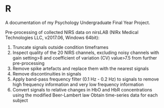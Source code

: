 # R

A documentation of my Psychology Undergraduate Final Year Project.


Pre-processing of collected NIRS data on nirsLAB (NIRx Medical Technologies LLC, v2017.06, Windows 64bit):
   1. Truncate signals outside condition timeframes
   2. Inspect quality of the 20 NIRS channels, excluding noisy channels with gain setting>8 and coefficient of variation (CV) value>7.5 from further pre-processing
   3. Remove spike artefacts and replace them with the nearest signals
   4. Remove discontinuities in signals
   5. Apply band-pass frequency filter (0.1 Hz - 0.2 Hz) to signals to remove high frequency information and very low frequency information
   6. Convert signals to relative changes in HbO and HbR concentrations using the modified Beer-Lambert law
Obtain time-series data for each subject
